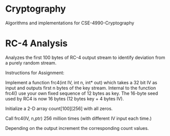 # Cryptography

Algorithms and implementations for CSE-4990-Cryptography

# RC-4 Analysis

Analyzes the first 100 bytes of RC-4 output stream to identify deviation from a
purely random stream.

Instructions for Assignment:

Implement a function frc4(int IV, int n, int* out) which takes a 32 bit IV as
input and outputs first n bytes of the key stream. Internal to the function
frc4() use your own fixed sequence of 12 bytes as key. The 16-byte seed  used
by RC4 is now 16 bytes (12 bytes key + 4 bytes IV).

Initialize a 2-D array count[100][256] with all zeros.

Call frc4(IV, n,ptr) 256 million times (with different IV input each time.)

Depending on the output increment the corresponding count values.
